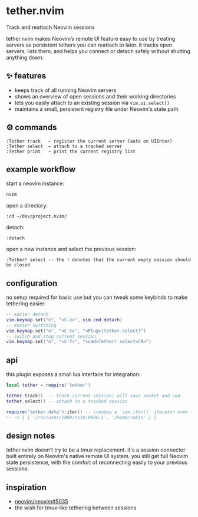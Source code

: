 # tether.nvim

Track and reattach Neovim sessions

tether.nvim makes Neovim’s remote UI feature easy to use by treating servers as
persistent tethers you can reattach to later. it tracks open servers, lists
them, and helps you connect or detach safely without shutting anything down.

## :sparkles: features

- keeps track of all running Neovim servers
- shows an overview of open sessions and their working directories
- lets you easily attach to an existing session via `vim.ui.select()`
- maintains a small, persistent registry file under Neovim's state path

## :gear: commands

```
:Tether track   — register the current server (auto on UIEnter)
:Tether select  — attach to a tracked server
:Tether print   — print the current registry list
```

## example workflow

start a neovim instance:

```bash
nvim
```

open a directory:

```
:cd ~/dev/project.nvim/
```

detach:

```
:detach
```

open a new instance and select the previous session:

```
:Tether! select -- the ! denotes that the current empty session should be closed
```

## configuration

no setup required for basic use but you can tweak some keybinds to make tethering easier:

```lua
-- easier detach
vim.keymap.set("n", "<C-z>", vim.cmd.detach)
-- easier switching
vim.keymap.set("n", "<C-t>", "<Plug>(tether-select)")
-- switch and stop current session
vim.keymap.set("n", "<C-T>", "<cmd>Tether! select<CR>")
```

## api

this plugin exposes a small lua interface for integration:

```lua
local tether = require('tether')

tether.track()  -- track current session; will save socket and cwd
tether.select() -- attach to a tracked session

require('tether.data'):iter() -- creates a `vim.iter()` iterator over the server tethers
-- -> { { '/run/user/1000/nvim.0000.1', '/home/robin' } }
```

## design notes

tether.nvim doesn't try to be a tmux replacement. it's a session connector
built entirely on Neovim's native remote UI system. you still get full Neovim
state persistence, with the comfort of reconnecting easily to your previous
sessions.

## inspiration

- [neovim/neovim#5035](https://github.com/neovim/neovim/issues/5035)
- the wish for tmux-like tethering between sessions
